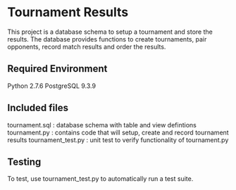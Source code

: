 Tournament Results
==============================================
This project is a database schema to setup a tournament and store the results. 
The database provides functions to create tournaments, pair opponents, record 
match results and order the results.


Required Environment
----------------------------------------------
Python 2.7.6
PostgreSQL 9.3.9

Included files
----------------------------------------------
tournament.sql     : database schema with table and view defintions
tournament.py      : contains code that will setup, create and record tournament results
tournament_test.py : unit test to verify functionality of tournament.py

Testing
----------------------------------------------
To test, use tournament_test.py to automatically run a test suite.



